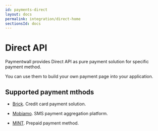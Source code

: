 ```yaml
---
id: payments-direct
layout: docs
permalink: integration/direct-home
sectionsId: docs
---
```


# Direct API

Paymentwall provides Direct API as pure payment solution for specific payment method. 

You can use them to build your own payment page into your application.

## Supported payment mthods

* [Brick](/integration/direct/brick-home). Credit card payment solution.

* [Mobiamo](/integration/direct/mobiamo-home). SMS payment aggregation platform.

* [MINT](/integration/direct/mint-home). Prepaid payment method.



